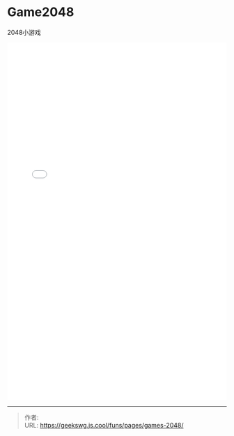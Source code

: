 # Game2048

2048小游戏
<!--more-->
<!DOCTYPE html>
<html lang="zh">

<head>
  <meta charset="UTF-8">
  <meta name="viewport" content="width=device-width, initial-scale=1.0">
  <title>html -title</title>
  <style>
    
  </style>
</head>
<body>
  <iframe allowtransparency="true" frameborder="0" width="100%" height="820px" scrolling="no" src="/html/games/game2048/2048.html"></iframe>  
</body>
</html>

---

> 作者: <no value>  
> URL: https://geekswg.js.cool/funs/pages/games-2048/  


